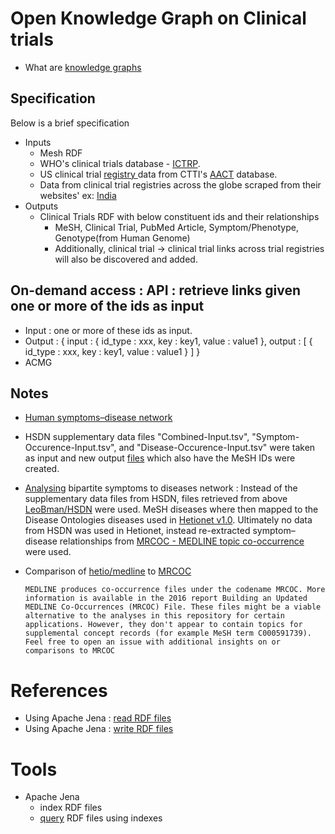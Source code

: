 # Open Knowledge Graph on Clinical trials

- What are [knowledge graphs](https://arxiv.org/pdf/2003.02320.pdf)

## Specification

Below is a brief specification

- Inputs
  - Mesh RDF
  - WHO's clinical trials database - [ICTRP](https://www.who.int/clinical-trials-registry-platform).
  - US clinical trial [registry ](https://clinicaltrials.gov)data from CTTI's [AACT](https://aact.ctti-clinicaltrials.org/download) database.
  - Data from clinical trial registries across the globe scraped from their websites' ex: [India](http://ctri.nic.in/Clinicaltrials/login.php)
- Outputs
  - Clinical Trials RDF with below constituent ids and their relationships
    - MeSH, Clinical Trial, PubMed Article, Symptom/Phenotype, Genotype(from Human Genome)
    - Additionally, clinical trial -> clinical trial links across trial registries will also be discovered and added.
  
## On-demand access : API : retrieve links given one or more of the ids as input

- Input :  one or more of these ids as input.   
- Output : { input : { id_type : xxx, key : key1, value : value1 }, output : \[ { id_type : xxx, key : key1, value : value1 } \] }
- ACMG

## Notes

- [Human symptoms–disease network](https://www.nature.com/articles/ncomms5212#MOESM1042)
- HSDN supplementary data files "Combined-Input.tsv", "Symptom-Occurence-Input.tsv", and "Disease-Occurence-Input.tsv" were taken as input and new output  [files](https://github.com/LeoBman/HSDN) which also have the MeSH IDs were created.
- [Analysing](https://github.com/dhimmel/hsdn) bipartite symptoms to diseases network : Instead of the supplementary data files from HSDN, files retrieved from above [LeoBman/HSDN](https://github.com/LeoBman/HSDN) were used. MeSH diseases where then mapped to the Disease Ontologies diseases used in [Hetionet v1.0](https://github.com/hetio/hetionet). Ultimately no data from HSDN was used in Hetionet, instead re-extracted symptom–disease relationships from [MRCOC - MEDLINE topic co-occurrence](https://lhncbc.nlm.nih.gov/ii/information/MRCOC.html) were used.
- Comparison of [hetio/medline](https://github.com/hetio/medline) to [MRCOC](https://lhncbc.nlm.nih.gov/ii/information/MRCOC.html)

  `MEDLINE produces co-occurrence files under the codename MRCOC. More information is available in the 2016 report Building an Updated MEDLINE Co-Occurrences (MRCOC) File. These files might be a viable alternative to the analyses in this repository for certain applications. However, they don't appear to contain topics for supplemental concept records (for example MeSH term C000591739). Feel free to open an issue with additional insights on or comparisons to MRCOC`

# References

- Using Apache Jena : [read RDF files](https://jena.apache.org/documentation/io/rdf-input.html)
- Using Apache Jena : [write RDF files](https://jena.apache.org/documentation/io/rdf-output.html)

# Tools

- Apache Jena 
  - index RDF files
  - [query](https://towardsdatascience.com/extract-and-query-knowledge-graphs-using-apache-jena-sparql-engine-5c66648797a4) RDF files using indexes

